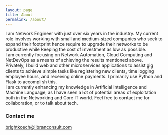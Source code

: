 ```yaml
---
layout: page
title: About
permalink: /about/
---
```


I am Network Engineer with just over six years in the industry. My current role involves working with small and medium-sized companies who seek to expand their footprint hence require to upgrade their networks to be productive while keeping the cost of investment as low as possible.  
 I am currently focusing on Network Automation, Cloud Computing and NetDevOps as a means of achieving the results mentioned above.  
 Privately, I build web and other microservices applications to assist gig clients to achieve simple tasks like registering new clients, time logging employee hours, and receiving online payments. I primarily use Python and Flask to accomplish this.  
 I am currently enhancing my knowledge in Artificial Intelligence and Machine Language, as I have seen a lot of potential areas of exploitation both in the Networking and Core IT world.
 Feel free to contact me for collaboration, or to talk about tech.  

### Contact me

[brightkoech@libranconsult.com](mailto:brightkoech@libranconsult.com)